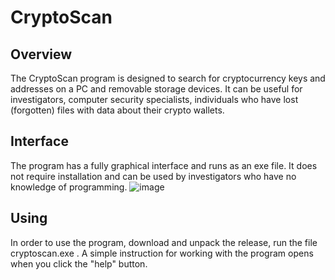 # CryptoScan 

## Overview
The CryptoScan program is designed to search for cryptocurrency keys and addresses on a PC and removable storage devices. 
It can be useful for investigators, computer security specialists, individuals who have lost (forgotten) files with data about their crypto wallets.

## Interface
The program has a fully graphical interface and runs as an exe file. It does not require installation and can be used by investigators who have no knowledge of programming.
![image](https://user-images.githubusercontent.com/101092112/162491645-b347167b-4dc6-49b0-897a-ee57c1d6201e.png=250x250)


## Using
In order to use the program, download and unpack the release, run the file cryptoscan.exe . A simple instruction for working with the program opens when you click the "help" button.

